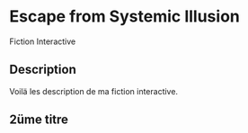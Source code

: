 # Escape from Systemic Illusion
 Fiction Interactive

## Description

Voilä les description de ma fiction interactive.

## 2üme titre
